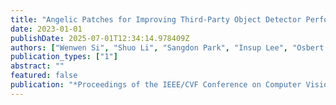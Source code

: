 ```yaml
---
title: "Angelic Patches for Improving Third-Party Object Detector Performance"
date: 2023-01-01
publishDate: 2025-07-01T12:34:14.978409Z
authors: ["Wenwen Si", "Shuo Li", "Sangdon Park", "Insup Lee", "Osbert Bastani"]
publication_types: ["1"]
abstract: ""
featured: false
publication: "*Proceedings of the IEEE/CVF Conference on Computer Vision and Pattern Recognition (textbfCVPR)*"
---
```


